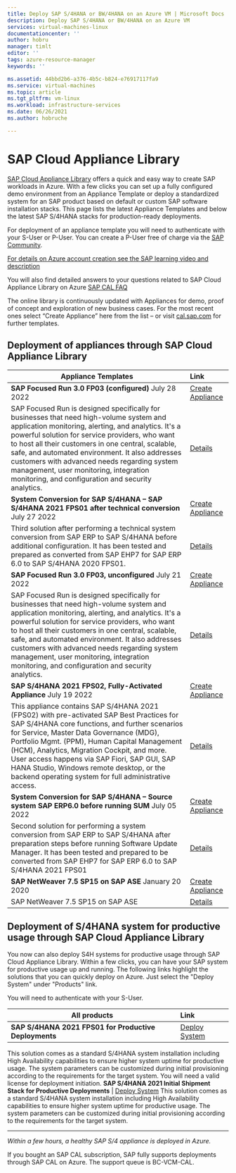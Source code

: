 ```yaml
---
title: Deploy SAP S/4HANA or BW/4HANA on an Azure VM | Microsoft Docs
description: Deploy SAP S/4HANA or BW/4HANA on an Azure VM
services: virtual-machines-linux
documentationcenter: ''
author: hobru
manager: timlt
editor: ''
tags: azure-resource-manager
keywords: ''

ms.assetid: 44bbd2b6-a376-4b5c-b824-e76917117fa9
ms.service: virtual-machines
ms.topic: article
ms.tgt_pltfrm: vm-linux
ms.workload: infrastructure-services
ms.date: 06/26/2021
ms.author: hobruche

---
```

# SAP Cloud Appliance Library

[SAP Cloud Appliance Library](https://cal.sap.com/catalog?provider=208b780d-282b-40ca-9590-5dd5ad1e52e8) offers a quick and easy way to create SAP workloads in Azure. With a few clicks you can set up a fully configured demo environment from an Appliance Template or deploy a standardized system for an SAP product based on default or custom SAP software installation stacks. 
This page lists the latest Appliance Templates and below the latest SAP S/4HANA stacks for production-ready deployments. 

For deployment of an appliance template you will need to authenticate with your S-User or P-User. You can create a P-User free of charge via the [SAP Community](https://community.sap.com/). 



[For details on Azure account creation see the SAP learning video and description](https://www.youtube.com/watch?v=iORePziUMBk&list=PLWV533hWWvDmww3OX9YPhjjS1l1n6o-H2&index=18)

You will also find detailed answers to your questions related to SAP Cloud Appliance Library on Azure [SAP CAL FAQ](https://caldocs.hana.ondemand.com/caldocs/help/Azure_FAQs.pdf)

The online library is continuously updated with Appliances for demo, proof of concept and exploration of new business cases. For the most recent ones select “Create Appliance” here from the list – or visit [cal.sap.com](https://cal.sap.com/catalog#/applianceTemplates) for further templates.

## Deployment of appliances through SAP Cloud Appliance Library

| Appliance Templates | Link |
| -------------- | :--------- |
| **SAP Focused Run 3.0 FP03 (configured)** July 28 2022  | [Create Appliance](https://cal.sap.com/registration?sguid=517c6359-6b26-458d-b816-ca25c3e5af7d&provider=208b780d-282b-40ca-9590-5dd5ad1e52e8) |
|SAP Focused Run is designed specifically for businesses that need high-volume system and application monitoring, alerting, and analytics. It's a powerful solution for service providers, who want to host all their customers in one central, scalable, safe, and automated environment. It also addresses customers with advanced needs regarding system management, user monitoring, integration monitoring, and configuration and security analytics. |  [Details](https://cal.sap.com/catalog?provider=208b780d-282b-40ca-9590-5dd5ad1e52e8#/applianceTemplates/517c6359-6b26-458d-b816-ca25c3e5af7d) |
| **System Conversion for SAP S/4HANA – SAP S/4HANA 2021 FPS01 after technical conversion** July 27 2022  | [Create Appliance](https://cal.sap.com/registration?sguid=93895065-7267-4d51-945b-9300836f6a80&provider=208b780d-282b-40ca-9590-5dd5ad1e52e8) |
|Third solution after performing a technical system conversion from SAP ERP to SAP S/4HANA before additional configuration. It has been tested and prepared as converted from SAP EHP7 for SAP ERP 6.0 to SAP S/4HANA 2020 FPS01. |  [Details](https://cal.sap.com/catalog?provider=208b780d-282b-40ca-9590-5dd5ad1e52e8#/applianceTemplates/93895065-7267-4d51-945b-9300836f6a80) |
| **SAP Focused Run 3.0 FP03, unconfigured** July 21 2022  | [Create Appliance](https://cal.sap.com/registration?sguid=4c38b6ff-d598-4dbc-8f39-fdcf96ae0beb&provider=208b780d-282b-40ca-9590-5dd5ad1e52e8) |
|SAP Focused Run is designed specifically for businesses that need high-volume system and application monitoring, alerting, and analytics. It's a powerful solution for service providers, who want to host all their customers in one central, scalable, safe, and automated environment. It also addresses customers with advanced needs regarding system management, user monitoring, integration monitoring, and configuration and security analytics. |  [Details](https://cal.sap.com/catalog?provider=208b780d-282b-40ca-9590-5dd5ad1e52e8#/applianceTemplates/4c38b6ff-d598-4dbc-8f39-fdcf96ae0beb) | 
| **SAP S/4HANA 2021 FPS02, Fully-Activated Appliance**  July 19 2022 | [Create Appliance](https://cal.sap.com/registration?sguid=3f4931de-b15b-47f1-b93d-a4267296b8bc&provider=208b780d-282b-40ca-9590-5dd5ad1e52e8) |
|This appliance contains SAP S/4HANA 2021 (FPS02) with pre-activated SAP Best Practices for SAP S/4HANA core functions, and further scenarios for Service, Master Data Governance (MDG), Portfolio Mgmt. (PPM), Human Capital Management (HCM), Analytics, Migration Cockpit, and more. User access happens via SAP Fiori, SAP GUI, SAP HANA Studio, Windows remote desktop, or the backend operating system for full administrative access. |  [Details]( https://cal.sap.com/catalog?provider=208b780d-282b-40ca-9590-5dd5ad1e52e8#/applianceTemplates/3f4931de-b15b-47f1-b93d-a4267296b8bc) |
 | **System Conversion for SAP S/4HANA – Source system SAP ERP6.0 before running SUM** July 05 2022  | [Create Appliance](https://cal.sap.com/registration?sguid=b28b67f3-ebab-4b03-bee9-1cd57ddb41b6&provider=208b780d-282b-40ca-9590-5dd5ad1e52e8) |
|Second solution for performing a system conversion from SAP ERP to SAP S/4HANA after preparation steps before running Software Update Manager. It has been tested and prepared to be converted from SAP EHP7 for SAP ERP 6.0 to SAP S/4HANA 2021 FPS01  |  [Details](https://cal.sap.com/catalog?provider=208b780d-282b-40ca-9590-5dd5ad1e52e8#/applianceTemplates/b28b67f3-ebab-4b03-bee9-1cd57ddb41b6) |
| **SAP NetWeaver 7.5 SP15 on SAP ASE** January 20 2020  | [Create Appliance](https://cal.sap.com/registration?sguid=69efd5d1-04de-42d8-a279-813b7a54c1f6&provider=208b780d-282b-40ca-9590-5dd5ad1e52e8) |
|SAP NetWeaver 7.5 SP15 on SAP ASE |  [Details](https://cal.sap.com/catalog?provider=208b780d-282b-40ca-9590-5dd5ad1e52e8#/solutions/69efd5d1-04de-42d8-a279-813b7a54c1f6) |



## Deployment of S/4HANA system for productive usage through SAP Cloud Appliance Library

You now can also deploy S4H systems for productive usage through SAP Cloud Appliance Library. Within a few clicks, you can have your SAP system for productive usage up and running. The following links highlight the solutions that you can quickly deploy on Azure. Just select  the "Deploy System" under "Products" link. 

You will need to authenticate with your S-User. 

| All products | Link |
| -------------- | :--------- |
| **SAP S/4HANA 2021 FPS01 for Productive Deployments**   | [Deploy System](https://cal.sap.com/catalog#/products)
This solution comes as a standard S/4HANA system installation including High Availability capabilities to ensure higher system uptime for productive usage. The system parameters can be customized during initial provisioning according to the requirements for the target system. You will need a valid license for deployment initiation.
 **SAP S/4HANA 2021 Initial Shipment Stack for Productive Deployments**   | [Deploy System](https://cal.sap.com/catalog#/products)
 This solution comes as a standard S/4HANA system installation including High Availability capabilities to ensure higher system uptime for productive usage. The system parameters can be customized during initial provisioning according to the requirements for the target system.
 
---

_Within a few hours, a healthy SAP S/4 appliance is deployed in Azure._

If you bought an SAP CAL subscription, SAP fully supports deployments through SAP CAL on Azure. The support queue is BC-VCM-CAL.




